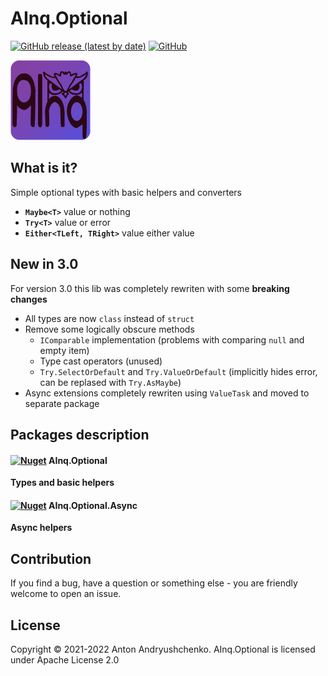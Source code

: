 # AInq.Optional

[![GitHub release (latest by date)](https://img.shields.io/github/v/release/andryushchenko/AInq.Optional)](https://github.com/andryushchenko/AInq.Optional/releases) [![GitHub](https://img.shields.io/github/license/andryushchenko/AInq.Optional)](LICENSE)

![AInq](https://raw.githubusercontent.com/andryushchenko/AInq.Optional/main/AInq.png)

## What is it?

Simple optional types with basic helpers and converters

- **`Maybe<T>`** value or nothing
- **`Try<T>`** value or error
- **`Either<TLeft, TRight>`** value either value

## New in 3.0

For version 3.0 this lib was completely rewriten with some **breaking changes**

- All types are now `class` instead of `struct`
- Remove some logically obscure methods
  - `IComparable` implementation (problems with comparing `null` and empty item)
  - Type cast operators (unused)
  - `Try.SelectOrDefault` and `Try.ValueOrDefault` (implicitly hides error, can be replased with `Try.AsMaybe`)
- Async extensions completely rewriten using `ValueTask` and moved to separate package

## Packages description
#### [![Nuget](https://img.shields.io/nuget/v/AInq.Optional)](https://www.nuget.org/packages/AInq.Optional/) AInq.Optional

**Types and basic helpers**

#### [![Nuget](https://img.shields.io/nuget/v/AInq.Optional.Async)](https://www.nuget.org/packages/AInq.Optional.Async/) AInq.Optional.Async

**Async helpers**

## Contribution

If you find a bug, have a question or something else - you are friendly welcome to open an issue.

## License
Copyright © 2021-2022 Anton Andryushchenko. AInq.Optional is licensed under Apache License 2.0
